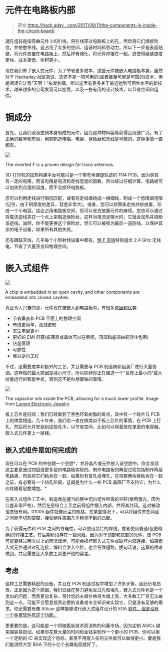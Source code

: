# 元件在电路板内部

> 原文:[https://hack aday . com/2017/09/11/the-components-is-inside-the-circuit-board/](https://hackaday.com/2017/09/11/the-components-are-inside-the-circuit-board/)

通孔组装是指弯曲元件上的引线，将引线穿过电路板上的孔，然后将它们焊接到位，并修整导线。这占用了太多的空间、组装时间和劳动力，所以下一步是表面贴装，将元件放置在电路板上，然后焊膏熔化，将元件焊接在一起。这使得组装速度更快、成本更低、体积更小。

现在我们有了嵌入式元件，为了节省更多成本，这些元件被嵌入电路板本身。虽然对于 Hackaday 社区来说，这还不是一项可用的(或者甚至可能是可取的)技术，但是阅读它让我“天啊！”头发刺痛，所以这里有更多关于最近达到可用性水平的新技术，越来越多的公司发现可以接受，以及一些有用的设计技术，以节省空间和组件。

# 铜成分

首先，让我们谈谈由铜本身制成的元件，因为这种材料容易获得且用途广泛。有了正确的数学和布局，用铜制造电阻、电容、保险丝和天线是可能的。这种事情一直都有。

![](../Images/aa42b47f192ea3ad3f1ca5cfe444d0f7.png)

The inverted F is a proven design for trace antennas.

3D 打印机的加热构建平台可能只是一个带有单螺旋轨迹的 FR4 PCB。因为铜具有一定的电阻，而该电阻是电流和走线宽度的函数，所以经过仔细计算，电路板可以加热到合适的温度，而不会损坏电路板。

您可以利用走线进行阻抗匹配，或者将走线缠绕成一根细线，制成一个低阻值电阻(记住，由于铜厚度的差异，容差非常大)。或者，您可以将两条走线并排放置，形成一个小电容。这会占用电路板空间，但可以省去放置元件的麻烦。您也可以通过将载流迹线夹在一个点上来制造保险丝，这样当电流足够大时，它就会加热并烧断该迹线。诚然，你不能更换这个保险丝，但它可以被视为最后一道防线，以保护其余的电子设备，如果所有其他失败。

还有跟踪天线，几乎每个小型射频设备中都有。[倒 F 天线](http://www.ti.com/lit/an/swru120c/swru120c.pdf)特别适合 2.4 GHz 无线电，节省了大量资金和物理空间。

# 嵌入式组件

![](../Images/4cadb7bf828a913ef718262ea54e006a.png)

A chip is embedded in an open cavity, and other components are embedded into closed cavities.

真正令人兴奋的是，元件现在被嵌入到电路板中。有很多[原因和优势](http://www.electronicdesign.com/embedded/use-embedded-components-improve-pcb-performance-and-reduce-size):

*   节省垂直和 PCB 平面上的物理空间
*   布线更简单，走线更短
*   寄生电容更小
*   更好的 EMI 屏蔽(振荡器或晶体可以在层间，顶部和底部由铜浇注包围)
*   热量管理
*   可靠性
*   难以逆向工程

不过，这需要成本和额外的工艺，并且需要与 PCB 制造商和组装厂进行大量协调。这样做的最大原因是减小尺寸，所以除非你正在建造一个“世界上最小的”或大批量运行的智能手机，否则这不是你想要做的事情。

[![](../Images/60bbe3d12ae1b673dff9b5d0938340a9.png)](https://hackaday.com/wp-content/uploads/2017/08/r4a1916_small.jpg)

The capacitor sits inside the PCB, allowing for a much lower profile. Image from [Lumen Electronic Jewelry](http://www.lumenelectronicjewelry.com/product/blinky-led-red-heart-pin/)

板上芯片是旧闻；我们已经看到了黑色环氧树脂的斑点，其中有一个硅片与 PCB 上的焊盘相连。几十年来，我们也一直在做类似于板上芯片的事情，在 PCB 上打孔，然后将元件安装到这些孔中，以节省空间，比如可以侧着放在里面的电容器。嵌入式元件更上一层楼。

## 嵌入式组件是如何完成的

现在可以在 PCB 的中创建一个空腔*，并将晶片或元件放入该空腔中。你会发现这主要是通过四层或更多层的电路板实现的。制作电路板的典型过程包括制作两层电路板，然后将它们粘合在一起。如果你有盲孔或埋孔，在将那两块板粘合在一起之前，有必要有一个钻孔阶段，这就是为什么一些 PCB 晶圆厂不支持它，为什么价格随着层数增加。*

在嵌入式组件工艺中，制造商在适当的层中切出组件所需的空腔(使用激光，因为公差非常严格)，然后在层结合工艺之前将组件插入内部，并将其封闭。这对被动语态很有用。01005 组件就像灰尘的规格，在某些情况下，可以将组件夹在两层之间而不切割空腔，接受组件周围几乎察觉不到的凸起。

为了获得元件和 PCB 之间的导电性，可以使用芯片的焊线，或者使用普通(但更精确)的焊接工艺。在后期阶段存在一些风险，因为对于顶部和底部的元件，该 PCB 可能要经过两次以上的回流焊炉，可能会损坏嵌入式元件或破坏内部连接。如果嵌入式元件通过过孔连接，焊料会渗入空腔，也会导致短路。换句话说，这真的很难做到，并且需要比大多数工具更严格的容差。

## 考虑

这种工艺需要精密的设备，并且在 PCB 制造过程中增加了许多步骤，因此价格昂贵。正是因为这个原因，我们已经在努力避免盲过孔和埋孔，嵌入式元件也是一个类似的问题，而且更加复杂。预计您的主板价格将大幅上涨，大多数工厂将无法做到这一点，可能不会愿意投资必要的设备或专业知识来实现它。只是没有足够的需求。你还需要有像 Altium 这样能够进行嵌入式组件设计的 EDA [软件，但是没有一个免费软件有这个功能。](http://techdocs.altium.com/display/ADOH/Designing+with+Embedded+Components)

更重要的是，这可能是一个将随着新技术而消失的利基市场，因为定制 ASICs 越来越容易启动。如果你花费大量的时间和金钱来制作一个更小的 PCB，你可以用一个定制的 IC 来实现这个目标，甚至不用嵌入任何元件就可以做得更小。要是我们能消除大型 BGA 下的十亿个去耦电容就好了。